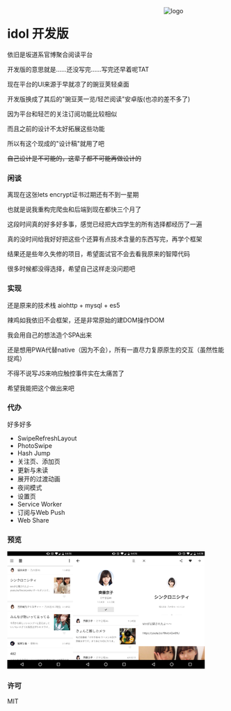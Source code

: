 <img src="https://aidoru.tk/static/logo/144.png" alt="logo" width="144" height="144" align="right" />

# idol 开发版

依旧是坂道系官博聚合阅读平台

开发版的意思就是......还没写完......写完还早着呢TAT

现在平台的UI来源于早就凉了的豌豆荚轻桌面

开发版换成了其后的"豌豆荚一览/轻芒阅读"安卓版(也凉的差不多了)

因为平台和轻芒的关注订阅功能比较相似

而且之前的设计不太好拓展这些功能

所以有这个现成的"设计稿"就用了吧

~~自己设计是不可能的，这辈子都不可能再做设计的~~

### 闲谈

离现在这张lets encrypt证书过期还有不到一星期

也就是说我重构完爬虫和后端到现在都快三个月了

这段时间真的好多好多事，感觉已经把大四学生的所有选择都经历了一遍

真的没时间给我好好把这些个还算有点技术含量的东西写完，再学个框架

结果还是些年久失修的项目，希望面试官不会去看我原来的智障代码

很多时候都没得选择，希望自己这样走没问题吧

### 实现

还是原来的技术栈 aiohttp + mysql + es5

辣鸡如我依旧不会框架，还是非常原始的建DOM操作DOM

我会用自己的想法造个SPA出来

还是想用PWA代替native（因为不会），所有一直尽力复原原生的交互（虽然性能捉鸡）

不得不说写JS来响应触控事件实在太痛苦了

希望我能把这个做出来吧

### 代办

好多好多

- SwipeRefreshLayout
- PhotoSwipe
- Hash Jump
- 关注页、添加页
- 更新与未读
- 展开的过渡动画
- 夜间模式
- 设置页
- Service Worker
- 订阅与Web Push
- Web Share

### 预览
<img alt="feed" src="screenshots/feed.jpg" width="30%"/><img alt="member" src="screenshots/member.jpg" width="30%"/><img alt="diary" src="screenshots/diary.jpg" width="30%"/>

### 许可
MIT
